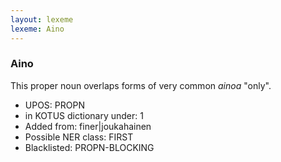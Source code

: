 ```yaml
---
layout: lexeme
lexeme: Aino
---
```


###  Aino

This proper noun overlaps forms of very common *ainoa* "only".
* UPOS:  PROPN
* in KOTUS dictionary under:  1
* Added from:  finer|joukahainen
* Possible NER class:  FIRST
* Blacklisted:  PROPN-BLOCKING

